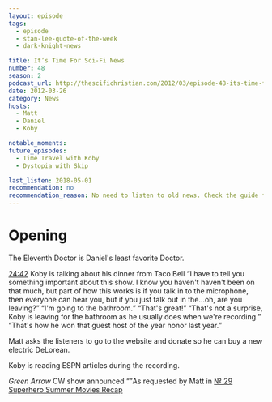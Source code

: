 ```yaml
---
layout: episode
tags:
  - episode
  - stan-lee-quote-of-the-week
  - dark-knight-news

title: It’s Time For Sci-Fi News
number: 48
season: 2
podcast_url: http://thescifichristian.com/2012/03/episode-48-its-time-for-sci-fi-news/
date: 2012-03-26
category: News
hosts:
  - Matt
  - Daniel
  - Koby

notable_moments:
future_episodes: 
  - Time Travel with Koby
  - Dystopia with Skip

last_listen: 2018-05-01
recommendation: no
recommendation_reason: No need to listen to old news. Check the guide for what's interesting in hindsight.
---
```

# Opening
The Eleventh Doctor is Daniel's least favorite Doctor.

<div class="quote">
  <a class="timestamp tag is-medium is-rounded is-primary" href="http://thescifichristian.com/2012/03/episode-48-its-time-for-sci-fi-news//#t=24:42">24:42</a>
  <span class="quote-context tag is-size-6">Koby is talking about his dinner from Taco Bell</span>
  <q class="matt">I have to tell you something important about this show. I know you haven't haven't been on that much, but part of how this works is if you talk in to the microphone, then everyone can hear you, but if you just talk out in the...oh, are you leaving?</q>
  <q class="koby">I'm going to the bathroom.</q>
  <q class="daniel">That's great!</q>
  <q class="matt">That's not a surprise, Koby is leaving for the bathroom as he usually does when we're recording.</q>
  <q class="daniel">That's how he won that guest host of the year honor last year.</q>
</div>

Matt asks the listeners to go to the website and donate so he can buy a new electric DeLorean.

Koby is reading ESPN articles during the recording.

<i class="work-title">Green Arrow</i> CW show announced <q class="archivist inline"></q>As requested by Matt in [№ 29 Superhero Summer Movies Recap](/episodes/0029-superhero-summer-movies-recap/)</q>